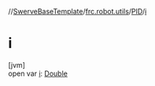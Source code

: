 //[SwerveBaseTemplate](../../../index.md)/[frc.robot.utils](../index.md)/[PID](index.md)/[i](i.md)

# i

[jvm]\
open var [i](i.md): [Double](https://kotlinlang.org/api/latest/jvm/stdlib/kotlin/-double/index.html)

